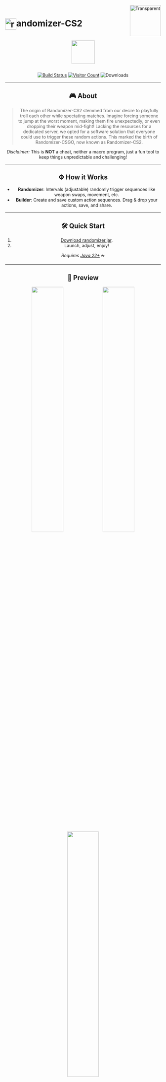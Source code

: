 <div style="display: flex; align-items: center; justify-content: space-between;">
  <h1>
    <img src="https://github.com/user-attachments/assets/ab28eba7-4b88-47b4-be10-ac4487d66e23" alt="randomizer" width="36" height="36" style="vertical-align: middle;" />andomizer-CS2
  </h1>
  <img src="https://github.com/user-attachments/assets/f8e04de5-28fa-4015-91b4-c7e888982666" alt="Transparent" width="100" height="100" align="right" />
</div>

<center><p style="display: inline-block; vertical-align: middle;"><a href="https://discord.gg/yjKRgMyENR"><img src="https://github.com/user-attachments/assets/db9fa4e3-94a3-42dc-90c3-5379127120aa" width="75"></a></p>

[![Build Status](https://github.com/Luziferium/randomizer-csgo/actions/workflows/build_and_pre-release.yml/badge.svg?branch=stage)](https://github.com/Luziferium/randomizer-csgo/actions/workflows/build_and_pre-release.yml)
[![Visitor Count](https://visitor-badge.laobi.icu/badge?page_id=Metaphoriker.randomizer-cs2)](https://visitor-badge.laobi.icu/badge?page_id=Metaphoriker.randomizer-cs2)
![Downloads](https://img.shields.io/github/downloads/Metaphoriker/randomizer-cs2/total?style=flat)

---

## 🎮 About

<span style="color:gray">

> The origin of Randomizer-CS2 stemmed from our desire to playfully troll each other while spectating matches. Imagine forcing someone to jump at the worst moment, making them fire unexpectedly, or even dropping their weapon mid-fight! Lacking the resources for a dedicated server, we opted for a software solution that everyone could use to trigger these random actions. This marked the birth of Randomizer-CSGO, now known as Randomizer-CS2.

</span>

*Disclaimer:* This is **NOT** a cheat, neither a macro program, just a fun tool to keep things unpredictable and challenging!

---

## ⚙️ How it Works

- **Randomizer**: Intervals (adjustable) randomly trigger sequences like weapon swaps, movement, etc.
- **Builder**: Create and save custom action sequences. Drag & drop your actions, save, and share.

---

## 🛠️ Quick Start

1. [Download randomizer.jar](https://github.com/Metaphoriker/randomizer-cs2/releases/tag/latest).
2. Launch, adjust, enjoy!

*Requires [Java 22+](https://www.oracle.com/de/java/technologies/downloads/#jdk23-windows)* ☕

---

## 📸 Preview
<img src="https://github.com/user-attachments/assets/28bd983b-2ce6-4f99-a414-3377c391f8a0" width="45%" height="auto" /> <img src="https://github.com/user-attachments/assets/122a053c-7096-401e-97ba-132bba4abc30" width="45%" height="auto" /> 
<img src="https://github.com/user-attachments/assets/bfd535a1-0cd4-4947-a3b3-ea101512c5ca" width="45%" height="auto" />  

---

## ⭐ Like what you see?

If **randomizer-cs2** brings a smile to your gameplay, consider leaving a star 🌟!

UX: [@bustolio](https://www.github.com/CuzIamBusted)
Programming: [@Metaphoriker](https://www.github.com/Metaphoriker)

